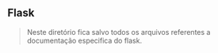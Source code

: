 ## Flask

>Neste diretório fica salvo todos os arquivos referentes a documentação especifica do flask.